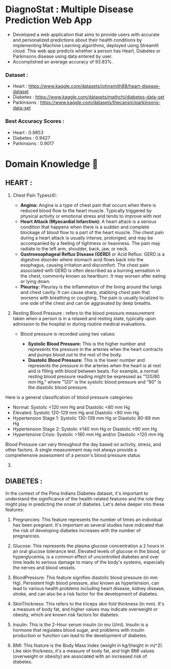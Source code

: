 # DiagnoStat : Multiple Disease Prediction Web App

- Developed a web application that aims to provide users with accurate and personalized predictions about their health conditions
by implementing Machine Learning algorithms, deployed using Streamlit cloud. This web app predicts whether a person has
Heart, Diabetes or Parkinsons disease using data entered by user.
- Accomplished an average accuracy of 93.83%.

### Dataset :
- Heart : https://www.kaggle.com/datasets/johnsmith88/heart-disease-dataset
- Diabetes : https://www.kaggle.com/datasets/mathchi/diabetes-data-set
- Parkinsons : https://www.kaggle.com/datasets/thecansin/parkinsons-data-set

### Best Accuracy Scores : 
- Heart :  0.9853
- Diabetes : 0.9427
- Parkinsons : 0.9017

# Domain Knowledge 🧠 
## HEART :
1. Chest Pain Types(4):
   - **Angina:** Angina is a type of chest pain that occurs when there is reduced blood flow to the heart muscle. Typically triggered by physical activity or emotional stress and tends to improve with rest
   - **Heart Attack (Myocardial Infarction):** A heart attack is a serious condition that happens when there is a sudden and complete blockage of blood flow to a part of the heart muscle. The chest pain during a heart attack is usually intense, prolonged, and may be accompanied by a feeling of tightness or heaviness. The pain may radiate to the left arm, shoulder, back, jaw, or neck.
   - **Gastroesophageal Reflux Disease (GERD)** or Acid Reflux: GERD is a digestive disorder where stomach acid flows back into the esophagus, causing irritation and discomfort. The chest pain associated with GERD is often described as a burning sensation in the chest, commonly known as heartburn. It may worsen after eating or lying down.
   - **Pleurisy:** Pleurisy is the inflammation of the lining around the lungs and chest cavity. It can cause sharp, stabbing chest pain that worsens with breathing or coughing. The pain is usually localized to one side of the chest and can be aggravated by deep breaths.

2. Resting Blood Pressure : refers to the blood pressure measurement taken when a person is in a relaxed and resting state, typically upon admission to the hospital or during routine medical evaluations.
   - Blood pressure is recorded using two values:

        - **Systolic Blood Pressure:** This is the higher number and represents the pressure in the arteries when the heart contracts and pumps blood out to the rest of the body.
        - **Diastolic Blood Pressure:** This is the lower number and represents the pressure in the arteries when the heart is at rest and is filling with blood between beats.
   For example, a normal resting blood pressure reading might be expressed as "120/80 mm Hg," where "120" is the systolic blood pressure and "80" is the diastolic blood pressure.

Here is a general classification of blood pressure categories:

- Normal: Systolic <120 mm Hg and Diastolic <80 mm Hg
- Elevated: Systolic 120-129 mm Hg and Diastolic <80 mm Hg
- Hypertension Stage 1: Systolic 130-139 mm Hg or Diastolic 80-89 mm Hg
- Hypertension Stage 2: Systolic ≥140 mm Hg or Diastolic ≥90 mm Hg
- Hypertensive Crisis: Systolic >180 mm Hg and/or Diastolic >120 mm Hg

Blood Pressure can vary throughout the day based on activity, stress, and other factors. A single measurement may not always provide a comprehensive assessment of a person's blood pressure status

3. 

## DIABETES :
In the context of the Pima Indians Diabetes dataset, it's important to understand the significance of the health-related features and the role they might play in predicting the onset of diabetes. Let's delve deeper into these features:

1. Pregnancies: This feature represents the number of times an individual has been pregnant. It's important as several studies have indicated that the risk of developing diabetes increases with the number of pregnancies.

2. Glucose: This represents the plasma glucose concentration a 2 hours in an oral glucose tolerance test.
   Elevated levels of glucose in the blood, or hyperglycemia, is a common effect of uncontrolled diabetes and over time leads to serious damage to many of the body's systems, especially the nerves and blood vessels.

4. BloodPressure: This feature signifies diastolic blood pressure (in mm Hg).
   Persistent high blood pressure, also known as hypertension, can lead to various health problems including heart disease, kidney disease, stroke, and can also be a risk factor for the development of diabetes.

6. SkinThickness: This refers to the triceps skin fold thickness (in mm).
   It's a measure of body fat, and higher values may indicate overweight or obesity, which are known risk factors for diabetes.

8. Insulin: This is the 2-Hour serum insulin (in mu U/ml).
   Insulin is a hormone that regulates blood sugar, and problems with insulin production or function can lead to the development of diabetes.

10. BMI: This feature is the Body Mass Index (weight in kg/(height in m)^2).
    Like skin thickness, it's a measure of body fat, and high BMI values (overweight or obesity) are associated with an increased risk of diabetes.
